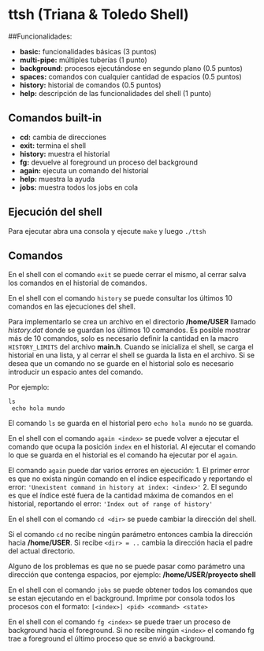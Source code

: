 # ttsh (Triana & Toledo Shell)

##Funcionalidades:
* **basic:** funcionalidades básicas (3 puntos)
* **multi-pipe:** múltiples tuberías (1 punto)
* **background:** procesos ejecutándose en segundo plano (0.5 puntos)
* **spaces:** comandos con cualquier cantidad de espacios (0.5 puntos)
* **history:** historial de comandos (0.5 puntos)
* **help:** descripción de las funcionalidades del shell (1 punto)

## Comandos built-in
* **cd:** cambia de direcciones
* **exit:** termina el shell
* **history:** muestra el historial
* **fg:** devuelve al foreground un proceso del background
* **again:** ejecuta un comando del historial
* **help:** muestra la ayuda
* **jobs:** muestra todos los jobs en cola

## Ejecución del shell
Para ejecutar abra una consola y ejecute `make` y luego `./ttsh`

## Comandos
En el shell con el comando `exit` se puede cerrar el mismo, al cerrar salva los comandos en el historial de comandos. 

En el shell con el comando `history` se puede consultar los últimos 10 comandos en las ejecuciones del shell.

Para implementarlo se crea un archivo en el directorio **/home/USER** llamado *history.dat* donde se guardan los últimos 10 comandos. Es posible mostrar más de 10 comandos, solo es necesario definir la cantidad en la macro `HISTORY_LIMITS` del archivo **main.h**. Cuando se inicializa el shell, se carga el historial en una lista, y al cerrar el shell se guarda la lista en el archivo. Si se desea que un comando no se guarde en el historial solo es necesario introducir un espacio antes del comando. 

Por ejemplo:
```
ls
 echo hola mundo 
```
El comando `ls` se guarda en el historial pero `echo hola mundo` no se guarda.

En el shell con el comando `again <index>` se puede volver a ejecutar el comando que ocupa la posición `index` en el historial. Al ejecutar el comando lo que se guarda en el historial es el comando ha ejecutar por el `again`.

El comando `again` puede dar varios errores en ejecución:
	1. El primer error es que no exista ningún comando en el índice especificado y reportando el error: `'Unexistent command in history at index: <index>'`
	2. El segundo es que el índice esté fuera de la cantidad máxima de comandos en el historial, reportando el error: `'Index out of range of history'`

En el shell con el comando `cd <dir>` se puede cambiar la dirección del shell.

Si el comando `cd` no recibe ningún parámetro entonces cambia la dirección hacia **/home/USER**. Si recibe `<dir> = ..` cambia la dirección hacia el padre del actual directorio.

Alguno de los problemas es que no se puede pasar como parámetro una dirección que contenga espacios, por ejemplo: **/home/USER/proyecto shell**

En el shell con el comando `jobs` se puede obtener todos los comandos que se estan ejecutando en el background. Imprime por consola todos los procesos con el formato:
 `[<index>] <pid> <command> <state>`

En el shell con el comando `fg <index>` se puede traer un proceso de background hacia el foreground. Si no recibe ningún `<index>` el comando fg trae a foreground el último proceso que se envió a background. 

